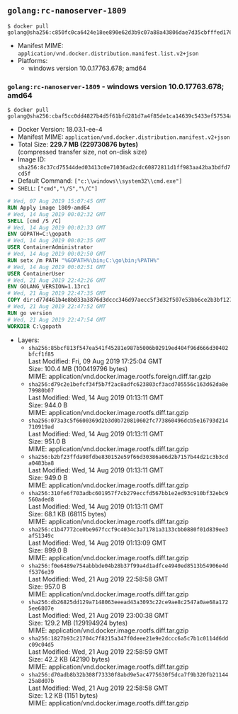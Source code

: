 ## `golang:rc-nanoserver-1809`

```console
$ docker pull golang@sha256:c850fc0ca6424e18ee890e62d3b9c07a88a43806dae7d35cbfffed1764259ff1
```

-	Manifest MIME: `application/vnd.docker.distribution.manifest.list.v2+json`
-	Platforms:
	-	windows version 10.0.17763.678; amd64

### `golang:rc-nanoserver-1809` - windows version 10.0.17763.678; amd64

```console
$ docker pull golang@sha256:cbaf5cc0dd4827b4d5f61bfd281d7a4f85de1ca14639c5433ef57534a80512fe
```

-	Docker Version: 18.03.1-ee-4
-	Manifest MIME: `application/vnd.docker.distribution.manifest.v2+json`
-	Total Size: **229.7 MB (229730876 bytes)**  
	(compressed transfer size, not on-disk size)
-	Image ID: `sha256:8c37cd75544ded03413c0e71036ad2cdc60872811d1ff983aa42ba3bdfd7cd5f`
-	Default Command: `["c:\\windows\\system32\\cmd.exe"]`
-	`SHELL`: `["cmd","\/S","\/C"]`

```dockerfile
# Wed, 07 Aug 2019 15:07:45 GMT
RUN Apply image 1809-amd64
# Wed, 14 Aug 2019 00:02:32 GMT
SHELL [cmd /S /C]
# Wed, 14 Aug 2019 00:02:33 GMT
ENV GOPATH=C:\gopath
# Wed, 14 Aug 2019 00:02:35 GMT
USER ContainerAdministrator
# Wed, 14 Aug 2019 00:02:50 GMT
RUN setx /m PATH "%GOPATH%\bin;C:\go\bin;%PATH%"
# Wed, 14 Aug 2019 00:02:51 GMT
USER ContainerUser
# Wed, 21 Aug 2019 22:42:26 GMT
ENV GOLANG_VERSION=1.13rc1
# Wed, 21 Aug 2019 22:47:35 GMT
COPY dir:d77d461b4e8b033a3876d3dccc346d97aecc5f3d32f507e53bb6ce2b3bf12742 in C:\go 
# Wed, 21 Aug 2019 22:47:52 GMT
RUN go version
# Wed, 21 Aug 2019 22:47:54 GMT
WORKDIR C:\gopath
```

-	Layers:
	-	`sha256:85bcf813f547ea541f45281e987b5006b02919ed404f96d666d30402bfcf1f85`  
		Last Modified: Fri, 09 Aug 2019 17:25:04 GMT  
		Size: 100.4 MB (100419796 bytes)  
		MIME: application/vnd.docker.image.rootfs.foreign.diff.tar.gzip
	-	`sha256:d79c2e1befcf34f5b7f2ac8adfc623803cf3acd705556c163d62da8e79980b07`  
		Last Modified: Wed, 14 Aug 2019 01:13:11 GMT  
		Size: 944.0 B  
		MIME: application/vnd.docker.image.rootfs.diff.tar.gzip
	-	`sha256:073a3c5f6600369d2b3d0b720810602fc773860496dcb5e16793d214710919ad`  
		Last Modified: Wed, 14 Aug 2019 01:13:11 GMT  
		Size: 951.0 B  
		MIME: application/vnd.docker.image.rootfs.diff.tar.gzip
	-	`sha256:b2bf23ffda98fdbe830152e59f66d30386a06d2b7157b44d21c3b3cda0483ba8`  
		Last Modified: Wed, 14 Aug 2019 01:13:11 GMT  
		Size: 949.0 B  
		MIME: application/vnd.docker.image.rootfs.diff.tar.gzip
	-	`sha256:310fe6f703adbc601957f7cb279eccfd567bb1e2ed93c910bf32ebc9560aded8`  
		Last Modified: Wed, 14 Aug 2019 01:13:11 GMT  
		Size: 68.1 KB (68115 bytes)  
		MIME: application/vnd.docker.image.rootfs.diff.tar.gzip
	-	`sha256:c1b47772ce0be967fccf9c4034c3a71781a3133cbb0880f01d839ee3af51349c`  
		Last Modified: Wed, 14 Aug 2019 01:13:09 GMT  
		Size: 899.0 B  
		MIME: application/vnd.docker.image.rootfs.diff.tar.gzip
	-	`sha256:f0e6489e754abbbde04b28b37f99a4d1adfce4940ed8513b54906e4df5376e39`  
		Last Modified: Wed, 21 Aug 2019 22:58:58 GMT  
		Size: 957.0 B  
		MIME: application/vnd.docker.image.rootfs.diff.tar.gzip
	-	`sha256:db26825dd129a7148063eeead43a3093c22ce9ae8c2547a0ae68a1725ee6807e`  
		Last Modified: Wed, 21 Aug 2019 23:00:38 GMT  
		Size: 129.2 MB (129194924 bytes)  
		MIME: application/vnd.docker.image.rootfs.diff.tar.gzip
	-	`sha256:1827b93c21704c7f8215a347f0deee21e9e2dccc6a5c7b1c0114d6ddc09c04d5`  
		Last Modified: Wed, 21 Aug 2019 22:58:59 GMT  
		Size: 42.2 KB (42190 bytes)  
		MIME: application/vnd.docker.image.rootfs.diff.tar.gzip
	-	`sha256:d70adb8b32b308f73330f8abd9e5ac4775630f5dca7f9b320fb2114425a8d07b`  
		Last Modified: Wed, 21 Aug 2019 22:58:58 GMT  
		Size: 1.2 KB (1151 bytes)  
		MIME: application/vnd.docker.image.rootfs.diff.tar.gzip
